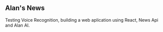 ## Alan's News

Testing Voice Recognition, building a web aplication using React, News Api and Alan AI.

